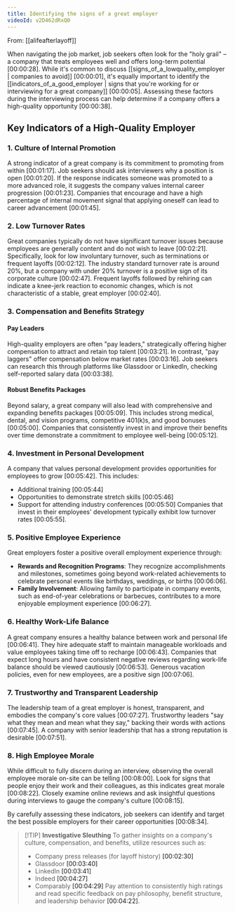 ```yaml
---
title: Identifying the signs of a great employer
videoId: v2D462dRxQ0
---
```


From: [[alifeafterlayoff]] <br/> 

When navigating the job market, job seekers often look for the "holy grail" – a company that treats employees well and offers long-term potential <a class="yt-timestamp" data-t="00:00:28">[00:00:28]</a>. While it's common to discuss [[signs_of_a_lowquality_employer | companies to avoid]] <a class="yt-timestamp" data-t="00:00:01">[00:00:01]</a>, it's equally important to identify the [[indicators_of_a_good_employer | signs that you're working for or interviewing for a great company]] <a class="yt-timestamp" data-t="00:00:05">[00:00:05]</a>. Assessing these factors during the interviewing process can help determine if a company offers a high-quality opportunity <a class="yt-timestamp" data-t="00:00:38">[00:00:38]</a>.

## Key Indicators of a High-Quality Employer

### 1. Culture of Internal Promotion
A strong indicator of a great company is its commitment to promoting from within <a class="yt-timestamp" data-t="00:01:17">[00:01:17]</a>. Job seekers should ask interviewers why a position is open <a class="yt-timestamp" data-t="00:01:20">[00:01:20]</a>. If the response indicates someone was promoted to a more advanced role, it suggests the company values internal career progression <a class="yt-timestamp" data-t="00:01:23">[00:01:23]</a>. Companies that encourage and have a high percentage of internal movement signal that applying oneself can lead to career advancement <a class="yt-timestamp" data-t="00:01:45">[00:01:45]</a>.

### 2. Low Turnover Rates
Great companies typically do not have significant turnover issues because employees are generally content and do not wish to leave <a class="yt-timestamp" data-t="00:02:21">[00:02:21]</a>. Specifically, look for low involuntary turnover, such as terminations or frequent layoffs <a class="yt-timestamp" data-t="00:02:12">[00:02:12]</a>.
The industry standard turnover rate is around 20%, but a company with under 20% turnover is a positive sign of its corporate culture <a class="yt-timestamp" data-t="00:02:47">[00:02:47]</a>. Frequent layoffs followed by rehiring can indicate a knee-jerk reaction to economic changes, which is not characteristic of a stable, great employer <a class="yt-timestamp" data-t="00:02:40">[00:02:40]</a>.

### 3. Compensation and Benefits Strategy
#### Pay Leaders
High-quality employers are often "pay leaders," strategically offering higher compensation to attract and retain top talent <a class="yt-timestamp" data-t="00:03:21">[00:03:21]</a>. In contrast, "pay laggers" offer compensation below market rates <a class="yt-timestamp" data-t="00:03:16">[00:03:16]</a>. Job seekers can research this through platforms like Glassdoor or LinkedIn, checking self-reported salary data <a class="yt-timestamp" data-t="00:03:38">[00:03:38]</a>.

#### Robust Benefits Packages
Beyond salary, a great company will also lead with comprehensive and expanding benefits packages <a class="yt-timestamp" data-t="00:05:09">[00:05:09]</a>. This includes strong medical, dental, and vision programs, competitive 401(k)s, and good bonuses <a class="yt-timestamp" data-t="00:05:00">[00:05:00]</a>. Companies that consistently invest in and improve their benefits over time demonstrate a commitment to employee well-being <a class="yt-timestamp" data-t="00:05:12">[00:05:12]</a>.

### 4. Investment in Personal Development
A company that values personal development provides opportunities for employees to grow <a class="yt-timestamp" data-t="00:05:42">[00:05:42]</a>. This includes:
*   Additional training <a class="yt-timestamp" data-t="00:05:44">[00:05:44]</a>
*   Opportunities to demonstrate stretch skills <a class="yt-timestamp" data-t="00:05:46">[00:05:46]</a>
*   Support for attending industry conferences <a class="yt-timestamp" data-t="00:05:50">[00:05:50]</a>
Companies that invest in their employees' development typically exhibit low turnover rates <a class="yt-timestamp" data-t="00:05:55">[00:05:55]</a>.

### 5. Positive Employee Experience
Great employers foster a positive overall employment experience through:
*   **Rewards and Recognition Programs**: They recognize accomplishments and milestones, sometimes going beyond work-related achievements to celebrate personal events like birthdays, weddings, or births <a class="yt-timestamp" data-t="00:06:06">[00:06:06]</a>.
*   **Family Involvement**: Allowing family to participate in company events, such as end-of-year celebrations or barbecues, contributes to a more enjoyable employment experience <a class="yt-timestamp" data-t="00:06:27">[00:06:27]</a>.

### 6. Healthy Work-Life Balance
A great company ensures a healthy balance between work and personal life <a class="yt-timestamp" data-t="00:06:41">[00:06:41]</a>. They hire adequate staff to maintain manageable workloads and value employees taking time off to recharge <a class="yt-timestamp" data-t="00:06:43">[00:06:43]</a>. Companies that expect long hours and have consistent negative reviews regarding work-life balance should be viewed cautiously <a class="yt-timestamp" data-t="00:06:53">[00:06:53]</a>. Generous vacation policies, even for new employees, are a positive sign <a class="yt-timestamp" data-t="00:07:06">[00:07:06]</a>.

### 7. Trustworthy and Transparent Leadership
The leadership team of a great employer is honest, transparent, and embodies the company's core values <a class="yt-timestamp" data-t="00:07:27">[00:07:27]</a>. Trustworthy leaders "say what they mean and mean what they say," backing their words with actions <a class="yt-timestamp" data-t="00:07:45">[00:07:45]</a>. A company with senior leadership that has a strong reputation is desirable <a class="yt-timestamp" data-t="00:07:51">[00:07:51]</a>.

### 8. High Employee Morale
While difficult to fully discern during an interview, observing the overall employee morale on-site can be telling <a class="yt-timestamp" data-t="00:08:00">[00:08:00]</a>. Look for signs that people enjoy their work and their colleagues, as this indicates great morale <a class="yt-timestamp" data-t="00:08:22">[00:08:22]</a>. Closely examine online reviews and ask insightful questions during interviews to gauge the company's culture <a class="yt-timestamp" data-t="00:08:15">[00:08:15]</a>.

By carefully assessing these indicators, job seekers can identify and target the best possible employers for their career opportunities <a class="yt-timestamp" data-t="00:08:34">[00:08:34]</a>.

> [!TIP] **Investigative Sleuthing**
> To gather insights on a company's culture, compensation, and benefits, utilize resources such as:
> *   Company press releases (for layoff history) <a class="yt-timestamp" data-t="00:02:30">[00:02:30]</a>
> *   Glassdoor <a class="yt-timestamp" data-t="00:03:40">[00:03:40]</a>
> *   LinkedIn <a class="yt-timestamp" data-t="00:03:41">[00:03:41]</a>
> *   Indeed <a class="yt-timestamp" data-t="00:04:27">[00:04:27]</a>
> *   Comparably <a class="yt-timestamp" data-t="00:04:29">[00:04:29]</a>
> Pay attention to consistently high ratings and read specific feedback on pay philosophy, benefit structure, and leadership behavior <a class="yt-timestamp" data-t="00:04:22">[00:04:22]</a>.
